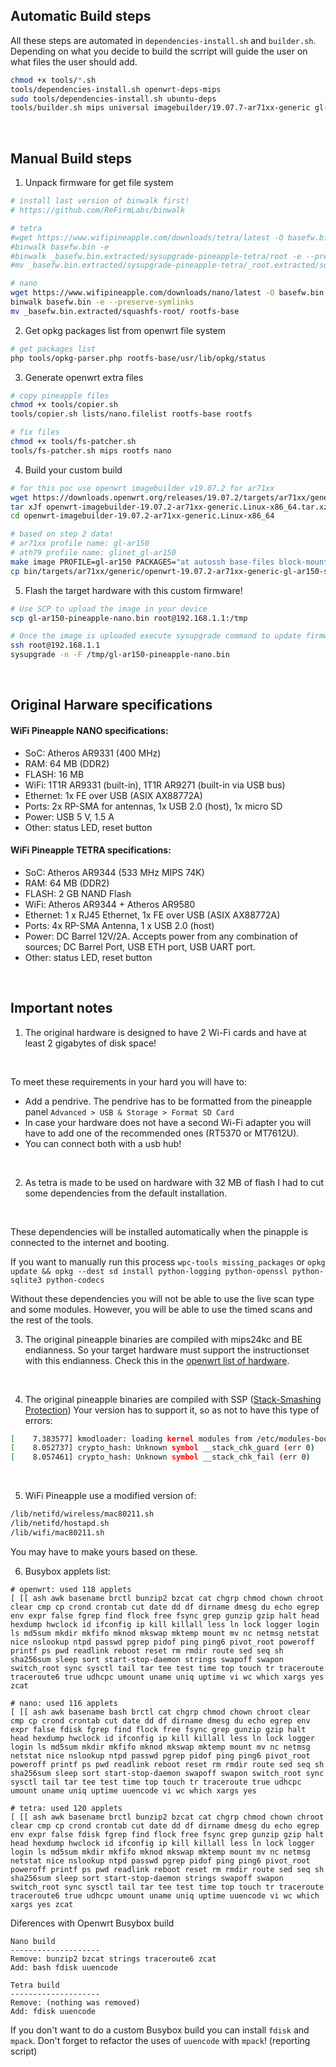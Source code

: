 ## Automatic Build steps

All these steps are automated in `dependencies-install.sh` and `builder.sh`.
Depending on what you decide to build the scrript will guide the user on what files the user should add.
```bash
chmod +x tools/*.sh
tools/dependencies-install.sh openwrt-deps-mips
sudo tools/dependencies-install.sh ubuntu-deps
tools/builder.sh mips universal imagebuilder/19.07.7-ar71xx-generic gl-ar750s
```
<br>


## Manual Build steps

1. Unpack firmware for get file system
```bash
# install last version of binwalk first!
# https://github.com/ReFirmLabs/binwalk

# tetra
#wget https://www.wifipineapple.com/downloads/tetra/latest -O basefw.bin
#binwalk basefw.bin -e 
#binwalk _basefw.bin.extracted/sysupgrade-pineapple-tetra/root -e --preserve-symlinks
#mv _basefw.bin.extracted/sysupgrade-pineapple-tetra/_root.extracted/squashfs-root/ rootfs-base

# nano
wget https://www.wifipineapple.com/downloads/nano/latest -O basefw.bin
binwalk basefw.bin -e --preserve-symlinks
mv _basefw.bin.extracted/squashfs-root/ rootfs-base
```

2. Get opkg packages list from openwrt file system
```bash
# get packages list
php tools/opkg-parser.php rootfs-base/usr/lib/opkg/status
```

3. Generate openwrt extra files
```bash
# copy pineapple files
chmod +x tools/copier.sh
tools/copier.sh lists/nano.filelist rootfs-base rootfs

# fix files
chmod +x tools/fs-patcher.sh
tools/fs-patcher.sh mips rootfs nano
```

4. Build your custom build
```bash
# for this poc use openwrt imagebuilder v19.07.2 for ar71xx
wget https://downloads.openwrt.org/releases/19.07.2/targets/ar71xx/generic/openwrt-imagebuilder-19.07.2-ar71xx-generic.Linux-x86_64.tar.xz
tar xJf openwrt-imagebuilder-19.07.2-ar71xx-generic.Linux-x86_64.tar.xz
cd openwrt-imagebuilder-19.07.2-ar71xx-generic.Linux-x86_64

# based on step 2 data!
# ar71xx profile name: gl-ar150
# ath79 profile name: glinet_gl-ar150
make image PROFILE=gl-ar150 PACKAGES="at autossh base-files block-mount ca-certificates chat dnsmasq e2fsprogs ethtool firewall hostapd-utils ip6tables iperf3 iwinfo kmod-crypto-manager kmod-fs-ext4 kmod-fs-nfs kmod-fs-vfat kmod-gpio-button-hotplug kmod-ipt-offload kmod-leds-gpio kmod-ledtrig-default-on kmod-ledtrig-netdev kmod-ledtrig-timer kmod-mt76x2u kmod-nf-nathelper kmod-rt2800-usb kmod-rtl8187 kmod-rtl8192cu kmod-scsi-generic kmod-usb-acm kmod-usb-net-asix kmod-usb-net-asix-ax88179 kmod-usb-net-qmi-wwan kmod-usb-net-rndis kmod-usb-net-sierrawireless kmod-usb-net-smsc95xx kmod-usb-ohci kmod-usb-storage-extras kmod-usb-uhci kmod-usb2 libbz2-1.0 libcurl4 libelf1 libffi libgmp10 libiconv-full2 libintl libltdl7 libnet-1.2.x libnl200 libreadline8 libustream-mbedtls20150806 libxml2 logd macchanger mt7601u-firmware mtd nano ncat netcat nginx odhcp6c odhcpd-ipv6only openssh-client openssh-server openssh-sftp-server openssl-util php7-cgi php7-fpm php7-mod-hash php7-mod-json php7-mod-mbstring php7-mod-openssl php7-mod-session php7-mod-sockets php7-mod-sqlite3 ppp ppp-mod-pppoe procps-ng-pkill procps-ng-ps python-logging python-openssl python-sqlite3 rtl-sdr ssmtp tcpdump uboot-envtools uci uclibcxx uclient-fetch urandom-seed urngd usb-modeswitch usbreset usbutils wget wireless-tools wpad busybox libatomic1 libstdcpp6 -wpad-basic -dropbear" FILES=../rootfs
cp bin/targets/ar71xx/generic/openwrt-19.07.2-ar71xx-generic-gl-ar150-squashfs-sysupgrade.bin ../gl-ar150-pineapple-nano.bin
```

5. Flash the target hardware with this custom firmware!
```bash
# Use SCP to upload the image in your device
scp gl-ar150-pineapple-nano.bin root@192.168.1.1:/tmp 

# Once the image is uploaded execute sysupgrade command to update firmware
ssh root@192.168.1.1
sysupgrade -n -F /tmp/gl-ar150-pineapple-nano.bin
```
<br>


## Original Harware specifications

#### WiFi Pineapple NANO specifications:
- SoC: Atheros AR9331 (400 MHz)
- RAM: 64 MB (DDR2)
- FLASH: 16 MB
- WiFi: 1T1R AR9331 (built-in), 1T1R AR9271 (built-in via USB bus)
- Ethernet: 1x FE over USB (ASIX AX88772A)
- Ports: 2x RP-SMA for antennas, 1x USB 2.0 (host), 1x micro SD
- Power: USB 5 V, 1.5 A
- Other: status LED, reset button

#### WiFi Pineapple TETRA specifications:
- SoC: Atheros AR9344 (533 MHz MIPS 74K)
- RAM: 64 MB (DDR2)
- FLASH: 2 GB NAND Flash
- WiFi: Atheros AR9344 + Atheros AR9580
- Ethernet: 1 x RJ45 Ethernet, 1x FE over USB (ASIX AX88772A)
- Ports: 4x RP-SMA Antenna, 1 x USB 2.0 (host)
- Power: DC Barrel 12V/2A. Accepts power from any combination of sources; DC Barrel Port, USB ETH port, USB UART port.
- Other: status LED, reset button
<br>


## Important notes

1. The original hardware is designed to have 2 Wi-Fi cards and have at least 2 gigabytes of disk space!
<br>

To meet these requirements in your hard you will have to:
* Add a pendrive. The pendrive has to be formatted from the pineapple panel `Advanced > USB & Storage > Format SD Card`
* In case your hardware does not have a second Wi-Fi adapter you will have to add one of the recommended ones (RT5370 or MT7612U).
* You can connect both with a usb hub!
<br>

2. As tetra is made to be used on hardware with 32 MB of flash I had to cut some dependencies from the default installation.
<br>

These dependencies will be installed automatically when the pinapple is connected to the internet and booting.
<br>

If you want to manually run this process `wpc-tools missing_packages` or `opkg update && opkg --dest sd install python-logging python-openssl python-sqlite3 python-codecs`
<br>

Without these dependencies you will not be able to use the live scan type and some modules.
However, you will be able to use the timed scans and the rest of the tools.
<br>

3. The original pineapple binaries are compiled with mips24kc and BE endianness.
So your target hardware must support the instructionset with this endianness. Check this in the [openwrt list of hardware](https://openwrt.org/docs/techref/instructionset/mips_24kc).
<br>

4. The original pineapple binaries are compiled with SSP ([Stack-Smashing Protection](https://openwrt.org/docs/guide-user/security/security-features)) 
Your version has to support it, so as not to have this type of errors:
```bash
[    7.383577] kmodloader: loading kernel modules from /etc/modules-boot.d/*
[    8.052737] crypto_hash: Unknown symbol __stack_chk_guard (err 0)
[    8.057461] crypto_hash: Unknown symbol __stack_chk_fail (err 0)
```
<br>

5. WiFi Pineapple use a modified version of:
```bash
/lib/netifd/wireless/mac80211.sh
/lib/netifd/hostapd.sh
/lib/wifi/mac80211.sh
```
You may have to make yours based on these.
<br>

6. Busybox applets list:
```
# openwrt: used 118 applets
[ [[ ash awk basename brctl bunzip2 bzcat cat chgrp chmod chown chroot clear cmp cp crond crontab cut date dd df dirname dmesg du echo egrep env expr false fgrep find flock free fsync grep gunzip gzip halt head hexdump hwclock id ifconfig ip kill killall less ln lock logger login ls md5sum mkdir mkfifo mknod mkswap mktemp mount mv nc netmsg netstat nice nslookup ntpd passwd pgrep pidof ping ping6 pivot_root poweroff printf ps pwd readlink reboot reset rm rmdir route sed seq sh sha256sum sleep sort start-stop-daemon strings swapoff swapon switch_root sync sysctl tail tar tee test time top touch tr traceroute traceroute6 true udhcpc umount uname uniq uptime vi wc which xargs yes zcat

# nano: used 116 applets
[ [[ ash awk basename bash brctl cat chgrp chmod chown chroot clear cmp cp crond crontab cut date dd df dirname dmesg du echo egrep env expr false fdisk fgrep find flock free fsync grep gunzip gzip halt head hexdump hwclock id ifconfig ip kill killall less ln lock logger login ls md5sum mkdir mkfifo mknod mkswap mktemp mount mv nc netmsg netstat nice nslookup ntpd passwd pgrep pidof ping ping6 pivot_root poweroff printf ps pwd readlink reboot reset rm rmdir route sed seq sh sha256sum sleep sort start-stop-daemon swapoff swapon switch_root sync sysctl tail tar tee test time top touch tr traceroute true udhcpc umount uname uniq uptime uuencode vi wc which xargs yes

# tetra: used 120 applets
[ [[ ash awk basename brctl bunzip2 bzcat cat chgrp chmod chown chroot clear cmp cp crond crontab cut date dd df dirname dmesg du echo egrep env expr false fdisk fgrep find flock free fsync grep gunzip gzip halt head hexdump hwclock id ifconfig ip kill killall less ln lock logger login ls md5sum mkdir mkfifo mknod mkswap mktemp mount mv nc netmsg netstat nice nslookup ntpd passwd pgrep pidof ping ping6 pivot_root poweroff printf ps pwd readlink reboot reset rm rmdir route sed seq sh sha256sum sleep sort start-stop-daemon strings swapoff swapon switch_root sync sysctl tail tar tee test time top touch tr traceroute traceroute6 true udhcpc umount uname uniq uptime uuencode vi wc which xargs yes zcat
```

Diferences with Openwrt Busybox build
```
Nano build
--------------------
Remove: bunzip2 bzcat strings traceroute6 zcat
Add: bash fdisk uuencode

Tetra build
--------------------
Remove: (nothing was removed)
Add: fdisk uuencode
```

If you don't want to do a custom Busybox build you can install `fdisk` and `mpack`.
Don't forget to refactor the uses of `uuencode` with `mpack`! (reporting script)<br>
